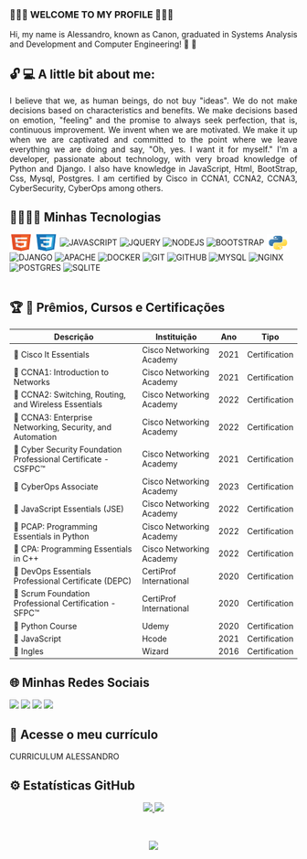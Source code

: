 ### 🌟🌟🌟 WELCOME TO MY PROFILE 🌟🌟🌟
<div align="justify">
  Hi, my name is Alessandro, known as Canon, graduated in Systems Analysis and Development and Computer Engineering! 👋 💯
</div>

## 🔓 💻 A little bit about me:

<div align="justify">
  <p>
    I believe that we, as human beings, do not buy "ideas". We do not make decisions based on characteristics and benefits. We make decisions based on emotion, "feeling" 
    and the promise to always seek perfection, that is, continuous improvement. We invent when we are motivated. We make it up when we are captivated and committed to the 
    point where we leave everything we are doing and say, "Oh, yes. I want it for myself." I'm a developer, passionate about technology, with very broad knowledge of Python 
    and Django. I also have knowledge in JavaScript, Html, BootStrap, Css, Mysql, Postgres. I am certified by Cisco in CCNA1, CCNA2, CCNA3, CyberSecurity, CyberOps among others.
  </p>
</div>

## 👨🏽‍💻🚀 Minhas Tecnologias  
  
<div style="display: inline_block">  
  <img align="center" alt="HTML" height="30" width="40" src="https://raw.githubusercontent.com/devicons/devicon/master/icons/html5/html5-original.svg">
  <img align="center" alt="CSS" height="30" width="40" src="https://raw.githubusercontent.com/devicons/devicon/master/icons/css3/css3-original.svg">
  <img align="center" alt="JAVASCRIPT" height="30" width="40" src="https://cdn.jsdelivr.net/gh/devicons/devicon/icons/javascript/javascript-original.svg" />
  <img align="center" alt="JQUERY" height="30" width="40" src="https://cdn.jsdelivr.net/gh/devicons/devicon/icons/jquery/jquery-original.svg" />
  <img align="center" alt="NODEJS" height="30" width="40" src="https://cdn.jsdelivr.net/gh/devicons/devicon/icons/nodejs/nodejs-original.svg" />
  <img align="center" alt="BOOTSTRAP" height="30" width="40" src="https://cdn.jsdelivr.net/gh/devicons/devicon/icons/bootstrap/bootstrap-plain-wordmark.svg" />  
  <img align="center" alt="PYTHON" height="30" width="40" src="https://raw.githubusercontent.com/devicons/devicon/master/icons/python/python-original.svg">
  <img align="center" alt="DJANGO" height="30" width="40" src="https://cdn.jsdelivr.net/gh/devicons/devicon/icons/django/django-plain.svg" />
  <img align="center" alt="APACHE" height="30" width="40" src="https://cdn.jsdelivr.net/gh/devicons/devicon/icons/apache/apache-original.svg" />
  <img align="center" alt="DOCKER" height="30" width="40" src="https://cdn.jsdelivr.net/gh/devicons/devicon/icons/docker/docker-original.svg" />
  <img align="center" alt="GIT" height="30" width="40" src="https://cdn.jsdelivr.net/gh/devicons/devicon/icons/git/git-original.svg" />
  <img align="center" alt="GITHUB" height="30" width="40" src="https://cdn.jsdelivr.net/gh/devicons/devicon/icons/github/github-original.svg" />
  <img align="center" alt="MYSQL" height="30" width="40" src="https://cdn.jsdelivr.net/gh/devicons/devicon/icons/mysql/mysql-original.svg" />
  <img align="center" alt="NGINX" height="30" width="40" src="https://cdn.jsdelivr.net/gh/devicons/devicon/icons/nginx/nginx-original.svg" />
  <img align="center" alt="POSTGRES" height="30" width="40" src="https://cdn.jsdelivr.net/gh/devicons/devicon/icons/postgresql/postgresql-original.svg" />
  <img align="center" alt="SQLITE" height="30" width="40" src="https://cdn.jsdelivr.net/gh/devicons/devicon/icons/sqlite/sqlite-original.svg" />  
</div><br>

## 🏆 🎇 Prêmios, Cursos e Certificações

Descrição   | Instituição   | Ano | Tipo
--------- | --------- | ------ | ------
🏅 Cisco It Essentials | Cisco Networking Academy | 2021 | Certification
🏅 CCNA1: Introduction to Networks | Cisco Networking Academy | 2021 | Certification
🏅 CCNA2: Switching, Routing, and Wireless Essentials | Cisco Networking Academy | 2022 | Certification
🏅 CCNA3: Enterprise Networking, Security, and Automation | Cisco Networking Academy | 2022 | Certification
🏅 Cyber Security Foundation Professional Certificate - CSFPC™ | Cisco Networking Academy | 2021 | Certification
🏅 CyberOps Associate | Cisco Networking Academy | 2023 | Certification
🏅 JavaScript Essentials (JSE) | Cisco Networking Academy | 2022 | Certification
🏅 PCAP: Programming Essentials in Python | Cisco Networking Academy | 2022 | Certification
🏅 CPA: Programming Essentials in C++ | Cisco Networking Academy | 2022 | Certification
🏅 DevOps Essentials Professional Certificate (DEPC) | CertiProf International | 2020 | Certification
🏅 Scrum Foundation Professional Certification - SFPC™ | CertiProf International | 2020 | Certification
🏅 Python Course | Udemy | 2020 | Certification
🏅 JavaScript | Hcode | 2021 | Certification
🏅 Ingles | Wizard | 2016 | Certification

## 🌐 Minhas Redes Sociais
  
<div> 
  <a href="https://www.youtube.com/channel/UCJU_1OmkQXrM4fExi3WJT7w" target="_blank"><img src="https://img.shields.io/badge/YouTube-FF0000?style=for-the-badge&logo=youtube&logoColor=white"     
  target="_blank"></a>
  <a href="https://www.instagram.com/canonpendragonn/" target="_blank"><img src="https://img.shields.io/badge/-Instagram-%23E4405F?style=for-the-badge&logo=instagram&logoColor=white" 
  target="_blank"></a>
  <a href="https://www.linkedin.com/in/alessandro-oliveira-canon-a9099a66" target="_blank"><img src="https://img.shields.io/badge/-LinkedIn-%230077B5?style=for-the-badge&logo=linkedin&logoColor=white" 
  target="_blank"></a> 
  <a href = "mailto:developercanon@gmail.com" target="_blank"><img src="https://img.shields.io/badge/-Gmail-%23333?style=for-the-badge&logo=gmail&logoColor=white" target="_blank"></a>
</div>

## 📝 Acesse o meu currículo
<div>
  <a href="https://canonvortigen.github.io/index.html" type="button" class="btn btn-outline-primary" style="text-decoration: none;">CURRICULUM ALESSANDRO</a>
</div>

## ⚙️ Estatísticas GitHub

<div align="center">
  <a href="https://github.com/CanonVortigen">
  <img height="170em" src="https://github-readme-stats.vercel.app/api?username=CanonVortigen&show_icons=true&theme=dark&include_all_commits=true&count_private=true"/>
  <img height="170em" src="https://github-readme-stats.vercel.app/api/top-langs/?username=CanonVortigen&layout=compact&langs_count=7&theme=dark"/>
</div>
<br><br>    
<div align="center">
  <p align="center"><img alingn="center" src="https://profile-counter.glitch.me/CanonVortigen/count.svg" /></p>
</div>



